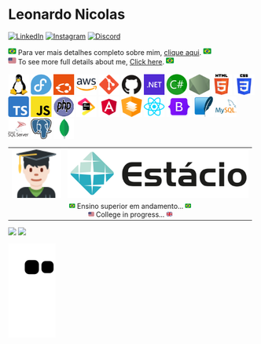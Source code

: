 # Leonardo Nicolas 
[![LinkedIn](https://img.shields.io/badge/Leonardo%20Nicolas-0077B5?style=for-the-badge&logo=linkedin&logoColor=white)](https://www.linkedin.com/in/leonardo-nicolas-sales-dias-2a3892149/)
[![Instagram](https://img.shields.io/badge/%40LeonardoNicolas.dev-%23E4405F.svg?style=for-the-badge&logo=Instagram&logoColor=white)](https://instagram.com/leonardonicolas.dev)
[![Discord](https://img.shields.io/badge/%40Leonardo%20Nicolas-%235865F2.svg?style=for-the-badge&logo=Discord&logoColor=white)](https://discordapp.com/users/leonardonicolas#4050)
<!-- [![Twitter](https://img.shields.io/badge/%40leonicolasdev-%231DA1F2.svg?style=for-the-badge&logo=Twitter&logoColor=white)](https://twitter.com/leonicolasdev) -->

<div>
    <img src="./img/emojis/1f1e7-1f1f7.svg" width="16"> 
        Para ver mais detalhes completo sobre mim, <a href="./FULL-ABOUT-ME-BR.md">clique aqui</a>.
    <img src="./img/emojis/1f1e7-1f1f7.svg" width="16">  
</div>
<div>
    <img height="16" src="./img/emojis/1f1fa-1f1f8.svg">
        To see more full details about me, 
        <a href="./FULL-ABOUT-ME-EN.md">Click here</a>.
    <img src="./img/emojis/1f1e7-1f1f7.svg" width="16">  
</div>

<br>

<div>
  <img width="42" height="42" src="./img/icons/linux.svg" title="Linux"/>
  <img width="42" height="42" src="./img/icons/fedora.svg" title="Fedora Linux"/>
  <img width="42" height="42" src="./img/icons/ubuntu-2022.svg" title="Ubuntu"/>
  <img width="42" height="42" src="./img/icons/aws.svg" title="Ubuntu"/>
  <img width="42" height="42" src="./img/icons/git.svg" title="GIT Source Code Management"/>
  <img width="42" height="42" src="./img/icons/github-black.svg" style="background: white;" title="GitHub"/>
  <img width="42" height="42" src="./img/icons/dotnet.svg" title="Microsoft .NET Framework | Microsoft .NET core | Microsoft.NET"/>
  <img width="42" height="42" src="./img/icons/csharp-green.svg" title="C#"/>
  <img width="42" height="42" src="./img/icons/nodejs.svg" title="Node JS"/>
  <img width="42" height="42" src="./img/icons/html5.svg" title="HTML"/>
  <img width="42" height="42" src="./img/icons/css3.svg" title="CSS"/>
  <img width="42" height="42" src="./img/icons/ts.svg" title="TypeScript"/>
  <img width="42" height="42" src="./img/icons/javascript.svg" title="JavaScript"/>
  <img width="42" height="42" src="./img/icons/php.svg" title="PHP"/>
  <img width="42" height="42" src="./img/icons/JB_1_logo_beam.svg" title="JetBrains"/>
  <img width="42" height="42" src="./img/icons/angular.svg" title="Angular"/>
  <img width="42" height="42" src="./img/icons/angular-material.svg" title="Angular Material"/>
  <img width="42" height="42" src="./img/icons/react.svg" title="React"/>
  <img width="51" height="42" src="./img/icons/bootstrap.png" title="Bootstrap"/>
  <img width="42" height="42" src="./img/icons/sqlite.svg" title="SQLite"/>
  <img width="42" height="42" src="./img/icons/mysql.svg" title="MySQL">
  <img width="42" height="42" src="./img/icons/sql-server.svg" title="Microsoft SQL Server">
  <img width="42" height="42" src="./img/icons/postgresql.svg" title="PostgreSQL">
  <img width="42" height="42" src="./img/icons/mongodb.svg" title="MongoDB"/>  
</div>

<table cellpadding="0" cellspacing="0" border="0">
    <tr>
        <td><img src="./img/emojis/1f468-1f3fb-200d-1f393.svg" height="100"> </td>
        <td><img src="./img/logos/estacio.svg" height="100"></td>
    </tr>
    <tr>
        <td colspan="2" align="center">
            <img src="./img/emojis/1f1e7-1f1f7.svg" width="12"> Ensino superior em andamento... <img src="./img/emojis/1f1e7-1f1f7.svg" width="12"><br>
            <img height="12" src="./img/emojis/1f1fa-1f1f8.svg"> College in progress... <img height="12" src="./img/emojis/1f1ec-1f1e7.svg">
        </td>
    </tr>
</table>

<div>
  <img height="150em" src="https://github-readme-stats.vercel.app/api?username=leonardo-nicolas&show_icons=true&bg_color=CDCDCD&border_color=7D7D7D&title_color=087CFA&text_color=000000&icon_color=6B57FF&border_radius=15px&include_all_commits=true&count_private=true"/>
  <img height="150em" src="https://github-readme-stats.vercel.app/api/top-langs/?username=leonardo-nicolas&langs_count=7&layout=compact&show_icons=true&bg_color=CDCDCD&border_color=7D7D7D&title_color=087CFA&text_color=000000&icon_color=6B57FF&border_radius=15px&include_all_commits=true&count_private=true"/>
</div>

![Snake animation](https://github.com/leonardo-nicolas/leonardo-nicolas/blob/output/github-contribution-grid-snake.svg)
